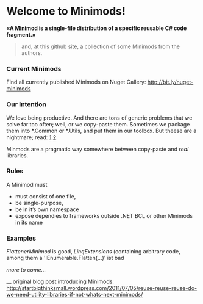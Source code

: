 # Welcome to Minimods! 

**«A Minimod is a single-file distribution of a specific reusable C# code fragment.»**

> and, at this github site, a collection of some Minimods from the authors.

### Current Minimods
Find all currently published Minimods on Nuget Gallery: http://bit.ly/nuget-minimods

### Our Intention

We love being productive. And there are tons of generic problems that we solve far too often; well, or we copy-paste them. Sometimes we package them into *.Common or *.Utils, and put them in our toolbox. But theese are a nightmare; read: [1][1] [2][2]

Minmods are a pragmatic way somewhere between copy-paste and *real* libraries.

### Rules

A Minimod must

 * must consist of one file,
 * be single-purpose,
 * be in it’s own namespace
 * expose dependies to frameworks outside .NET BCL or other Minimods in its name

### Examples

*FlattenerMinimod* is good, *LinqExtensions* (containing arbitrary code, among them a 'IEnumerable.Flatten<T>(...)' ist bad

*more to come...*

__
original blog post introducing Minimods:
http://startbigthinksmall.wordpress.com/2011/07/05/reuse-reuse-reuse-do-we-need-utility-libraries-if-not-whats-next-minimods/


[1]: http://startbigthinksmall.wordpress.com/2011/07/05/reuse-reuse-reuse-do-we-need-utility-libraries-if-not-whats-next-minimods/
[2]: http://ayende.com/blog/3986/let-us-burn-all-those-pesky-util-common-libraries